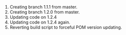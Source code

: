1. Creating branch 1.1.1 from master.
2. Creating branch 1.2.0 from master.
3. Updating code on 1.2.4
4. Updating code on 1.2.4 again.
5. Reverting build script to forceful POM version updating.
